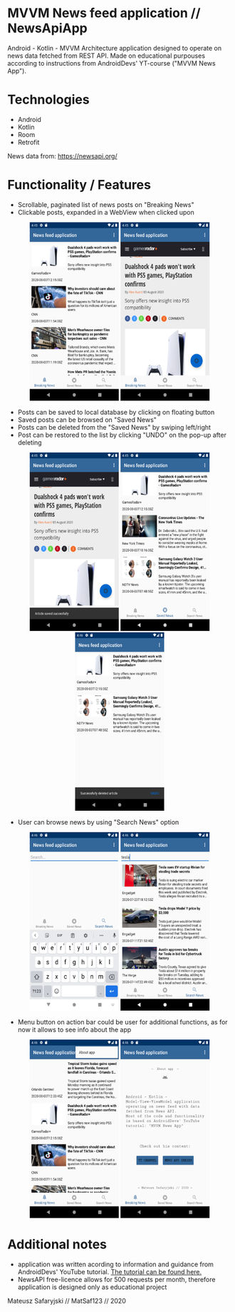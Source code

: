 # MVVM News feed application // NewsApiApp

Android - Kotlin - MVVM Architecture application designed to operate on news data fetched from REST API. Made on educational purpouses according to instructions from AndroidDevs' YT-course ("MVVM News App").

# Technologies

- Android
- Kotlin
- Room
- Retrofit

News data from: https://newsapi.org/

# Functionality / Features

- Scrollable, paginated list of news posts on "Breaking News"
- Clickable posts, expanded in a WebView when clicked upon

<p align="center">
  <img src="https://github.com/MatSaf123/NewsApiApp/blob/master/screens/1.png?raw=true" width="200" height="400"/>
  <img src="https://github.com/MatSaf123/NewsApiApp/blob/master/screens/2.png?raw=true" width="200" height="400"/>
</p>

- Posts can be saved to local database by clicking on floating button
- Saved posts can be browsed on "Saved News"
- Posts can be deleted from the "Saved News" by swiping left/right
- Post can be restored to the list by clicking "UNDO" on the pop-up after deleting 

<p align="center">
  <img src="https://github.com/MatSaf123/NewsApiApp/blob/master/screens/3.png?raw=true" width="200" height="400"/>
  <img src="https://github.com/MatSaf123/NewsApiApp/blob/master/screens/4.png?raw=true" width="200" height="400"/>
  <img src="https://github.com/MatSaf123/NewsApiApp/blob/master/screens/5.png?raw=true" width="200" height="400"/>
</p>

- User can browse news by using "Search News" option

<p align="center">
  <img src="https://github.com/MatSaf123/NewsApiApp/blob/master/screens/7.png?raw=true" width="200" height="400"/>
  <img src="https://github.com/MatSaf123/NewsApiApp/blob/master/screens/6.png?raw=true" width="200" height="400"/>
</p>

- Menu button on action bar could be user for additional functions, as for now it allows to see info about the app

<p align="center">
  <img src="https://github.com/MatSaf123/NewsApiApp/blob/master/screens/8.png?raw=true" width="200" height="400"/>
  <img src="https://github.com/MatSaf123/NewsApiApp/blob/master/screens/9.png?raw=true" width="200" height="400"/>
</p>

# Additional notes

- application was written acording to information and guidance from AndroidDevs' YouTube tutorial. [The tutorial can be found here.](https://www.youtube.com/watch?v=asuOWE5KuFM "MVVM News App - Project Setup - Part 1")
- NewsAPI free-licence allows for 500 requests per month, therefore application is designed only as educational project

Mateusz Safaryjski // MatSaf123 // 2020
